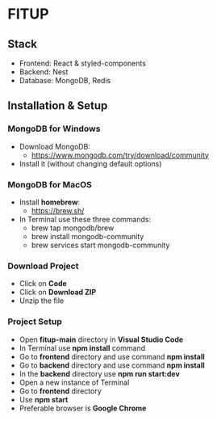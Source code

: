 # FITUP

## Stack
  - Frontend: React & styled-components
  - Backend: Nest
  - Database: MongoDB, Redis

## Installation & Setup

### MongoDB for Windows

- Download MongoDB:
  - https://www.mongodb.com/try/download/community
- Install it (without changing default options)

### MongoDB for MacOS

- Install **homebrew**:
  - https://brew.sh/
- In Terminal use these three commands:
  - brew tap mongodb/brew
  - brew install mongodb-community
  - brew services start mongodb-community

### Download Project

- Click on **Code**
- Click on **Download ZIP**
- Unzip the file

### Project Setup

- Open **fitup-main** directory in **Visual Studio Code**
- In Terminal use **npm install** command
- Go to **frontend** directory and use command **npm install**
- Go to **backend** directory and use command **npm install**
- In the **backend** directory use **npm run start:dev**
- Open a new instance of Terminal
- Go to **frontend** directory
- Use **npm start**
- Preferable browser is **Google Chrome**
